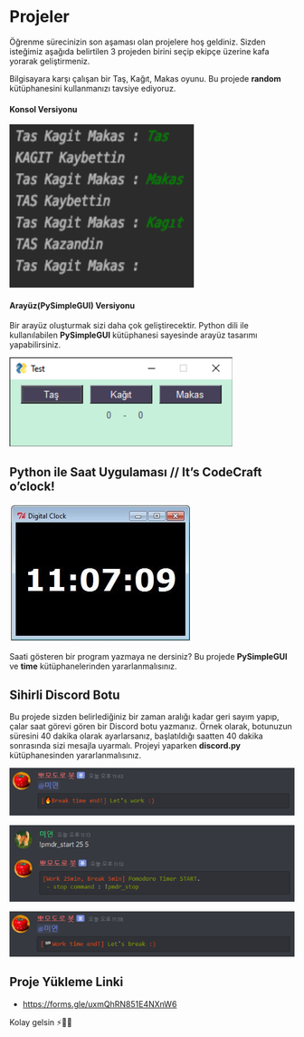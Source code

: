 # Projeler

Öğrenme sürecinizin son aşaması olan projelere hoş geldiniz. Sizden isteğimiz aşağıda belirtilen 3 projeden birini seçip ekipçe üzerine kafa yorarak geliştirmeniz. 


Bilgisayara karşı çalışan bir Taş, Kağıt, Makas oyunu. Bu projede **random** kütüphanesini kullanmanızı tavsiye ediyoruz.

#### Konsol Versiyonu

![image-20210406121800814](figures/TasKagitMakas2.jpg)

#### Arayüz(PySimpleGUI) Versiyonu

Bir arayüz oluşturmak sizi daha çok geliştirecektir. Python dili ile kullanılabilen **PySimpleGUI** kütüphanesi sayesinde arayüz tasarımı yapabilirsiniz.

![Taş Kağıt Makas](figures/TasKagitMakas.jpg)

## Python ile Saat Uygulaması // It’s CodeCraft o’clock!

![img](figures/clock.jpg)

Saati gösteren bir program yazmaya ne dersiniz? Bu projede **PySimpleGUI** ve **time** kütüphanelerinden yararlanmalısınız. 

## Sihirli Discord Botu

Bu projede sizden belirlediğiniz bir zaman aralığı kadar geri sayım yapıp, çalar saat görevi gören bir Discord botu yazmanız. Örnek olarak, botunuzun süresini 40 dakika olarak ayarlarsanız, başlatıldığı saatten 40 dakika sonrasında sizi mesajla uyarmalı. Projeyi yaparken **discord.py** kütüphanesinden yararlanmalısınız.

![img](figures/PomodoroBot.jpg)

![img](figures/PomodoroBot2.jpg)

![img](figures/PomodoroBot3.jpg)

## Proje Yükleme Linki
- https://forms.gle/uxmQhRN851E4NXnW6

Kolay gelsin ⚡🌱📕
